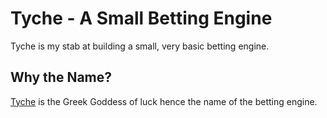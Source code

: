 # Tyche - A Small Betting Engine

Tyche is my stab at building a small, very basic betting engine.

## Why the Name?

[Tyche](https://en.wikipedia.org/wiki/Tyche) is the Greek Goddess of luck hence the name of the betting engine.




